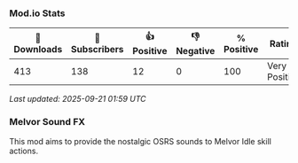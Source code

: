 ### Mod.io Stats
<!-- MODIO:START -->

| 💾 Downloads | 👤 Subscribers | 👍 Positive | 👎 Negative | % Positive | Rating |
|------------|-------------|------------|------------|------------|--------|
| 413 | 138 | 12 | 0 | 100 | Very Positive |

_Last updated: 2025-09-21 01:59 UTC_
<!-- MODIO:END -->

### Melvor Sound FX
This mod aims to provide the nostalgic OSRS sounds to Melvor Idle skill actions.


